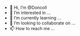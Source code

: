 - 👋 Hi, I’m @Doncoll
- 👀 I’m interested in ...
- 🌱 I’m currently learning ...
- 💞️ I’m looking to collaborate on ...
- 📫 How to reach me ...

<!---
Doncoll/Doncoll is a ✨ special ✨ repository because its `README.md` (this file) appears on your GitHub profile.
You can click the Preview link to take a look at your changes.
--->
